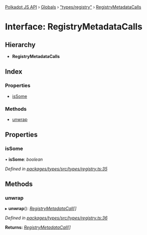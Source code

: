 [Polkadot JS API](../README.md) › [Globals](../globals.md) › ["types/registry"](../modules/_types_registry_.md) › [RegistryMetadataCalls](_types_registry_.registrymetadatacalls.md)

# Interface: RegistryMetadataCalls

## Hierarchy

* **RegistryMetadataCalls**

## Index

### Properties

* [isSome](_types_registry_.registrymetadatacalls.md#issome)

### Methods

* [unwrap](_types_registry_.registrymetadatacalls.md#unwrap)

## Properties

###  isSome

• **isSome**: *boolean*

*Defined in [packages/types/src/types/registry.ts:35](https://github.com/polkadot-js/api/blob/2071de517d/packages/types/src/types/registry.ts#L35)*

## Methods

###  unwrap

▸ **unwrap**(): *[RegistryMetadataCall](_types_registry_.registrymetadatacall.md)[]*

*Defined in [packages/types/src/types/registry.ts:36](https://github.com/polkadot-js/api/blob/2071de517d/packages/types/src/types/registry.ts#L36)*

**Returns:** *[RegistryMetadataCall](_types_registry_.registrymetadatacall.md)[]*
